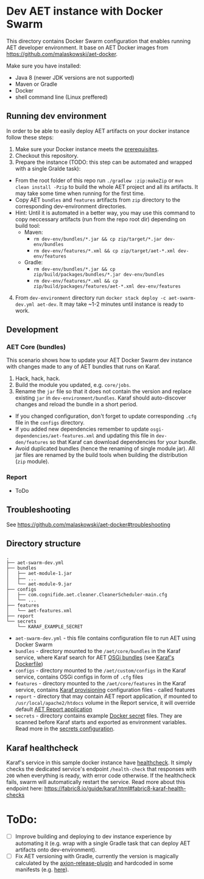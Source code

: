 # Dev AET instance with Docker Swarm
This directory contains Docker Swarm configuration that enables running AET developer environment. It base on AET Docker images from https://github.com/malaskowski/aet-docker.

Make sure you have installed:
- Java 8 (newer JDK versions are not supported)
- Maven or Gradle
- Docker
- shell command line (Linux preffered)

## Running dev environment
In order to be able to easily deploy AET artifacts on your docker instance follow these steps:

1. Make sure your Docker instance meets the [prerequisites](https://github.com/malaskowski/aet-docker#prerequisites).
2. Checkout this repository.
3. Prepare the instance (TODO: this step can be automated and wrapped with a single Gralde task):
  - From the root folder of this repo run `./gradlew :zip:makeZip` or `mvn clean install -Pzip` to build the whole AET project and all its artifacts. It may take some time when running for the first time.
  - Copy AET `bundles` and `features` artifacts from `zip` directory to the corresponding dev-environment directories.
  - Hint: Until it is automated in a better way, you may use this command to copy neccessary artifacts (run from the repo root dir) depending on build tool:
    - Maven: 
      - `rm dev-env/bundles/*.jar && cp zip/target/*.jar dev-env/bundles`
      - `rm dev-env/features/*.xml && cp zip/target/aet-*.xml dev-env/features`
    - Gradle:
      - `rm dev-env/bundles/*.jar && cp zip/build/packages/bundles/*.jar dev-env/bundles`
      - `rm dev-env/features/*.xml && cp zip/build/packages/features/aet-*.xml dev-env/features`
4. From `dev-environment` directory run `docker stack deploy -c aet-swarm-dev.yml aet-dev`. It may take ~1-2 minutes until instance is ready to work.

## Development

### AET Core (bundles)
This scenario shows how to update your AET Docker Swarm dev instance with changes made to any of AET bundles that runs on Karaf.

1. Hack, hack, hack.
2. Build the module you updated, e.g. `core/jobs`.
3. Rename the `jar` file so that it does not contain the version and replace existing `jar` in `dev-environment/bundles`. Karaf should auto-discover changes and reload the bundle in a short period.
  - If you changed configuration, don't forget to update corresponding `.cfg` file in the `configs` directory.
  - If you added new dependencies remember to update `osgi-dependencies/aet-features.xml` and updating this file in `dev-den/features` so that Karaf can download dependencies for your bundle.
  - Avoid duplicated bundles (hence the renaming of single module jar). All jar files are renamed by the build tools when building the distribution (`zip` module).

### Report
- ToDo

## Troubleshooting
See https://github.com/malaskowski/aet-docker#troubleshooting

## Directory structure
```
.
├── aet-swarm-dev.yml
├── bundles
│   ├── aet-module-1.jar
│   ├── ...
│   └── aet-module-9.jar
├── configs
│   ├── com.cognifide.aet.cleaner.CleanerScheduler-main.cfg
│   └── ...
├── features
│   └── aet-features.xml
├── report
└── secrets
    └── KARAF_EXAMPLE_SECRET
```

- `aet-swarm-dev.yml` - this file contains configuration file to run AET using Docker Swarm
- `bundles` - directory mounted to the `/aet/core/bundles` in the Karaf service, where Karaf search for AET [OSGi bundles](https://en.wikipedia.org/wiki/OSGi#Bundles) (see [Karaf's Dockerfile](https://github.com/malaskowski/aet-docker/blob/master/karaf/Dockerfile))
- `configs` - directory mounted to the `/aet/custom/configs` in the Karaf service, contains OSGi configs in form of `.cfg` files
- `features` - directory mounted to the `/aet/core/features` in the Karaf service, contains [Karaf provisioning](https://karaf.apache.org/manual/latest/provisioning) configuration files - called features
- `report` - directory that may contain AET report application, if mounted to `/usr/local/apache2/htdocs` volume in the Report service, it will override default [AET Report application](https://github.com/wttech/aet/tree/master/report)
- `secrets` - directory contains example [Docker secret](https://docs.docker.com/engine/swarm/secrets/) files. They are scanned before Karaf starts and exported as environment variables. Read more in the [secrets configuration](https://github.com/malaskowski/aet-docker#docker-secrets).

## Karaf healthcheck
Karaf's service in this sample docker instance have [healthcheck](https://docs.docker.com/compose/compose-file/#healthcheck). It simply checks the dedicated service's endpoint `/health-check` that responses with `200` when everything is ready, with error code otherwise. If the healthcheck fails, swarm will automatically restart the service.
Read more about this endpoint here: https://fabric8.io/guide/karaf.html#fabric8-karaf-health-checks

# ToDo:
- [ ] Improve building and deploying to dev instance experience by automating it (e.g. wrap with a single Gradle task that can deploy AET artifacts onto dev-environment).
- [ ] Fix AET versioning with Gradle, currently the version is magically calculated by the [axion-release-plugin](https://axion-release-plugin.readthedocs.io/en/latest) and hardcoded in some manifests (e.g. [here](https://github.com/wttech/aet/blob/master/api/communication-api/build.gradle.kts#L28)).